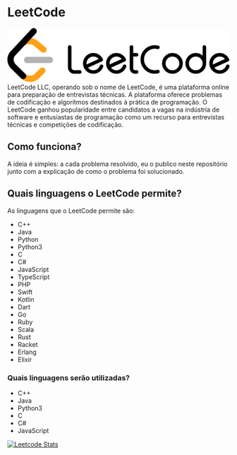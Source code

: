 # LeetCode
![Logo do LeetCode](./media/LeetCode_Logo_black_with_text.png)
LeetCode LLC, operando sob o nome de LeetCode, é uma plataforma online para preparação de entrevistas técnicas. A plataforma oferece problemas de codificação e algoritmos destinados à prática de programação. O LeetCode ganhou popularidade entre candidatos a vagas na indústria de software e entusiastas de programação como um recurso para entrevistas técnicas e competições de codificação.

## Como funciona?
A ideia é simples: a cada problema resolvido, eu o publico neste repositório junto com a explicação de como o problema foi solucionado.

## Quais linguagens o LeetCode permite?
As linguagens que o LeetCode permite são:
- C++
- Java
- Python
- Python3
- C
- C#
- JavaScript
- TypeScript
- PHP
- Swift
- Kotlin
- Dart
- Go
- Ruby
- Scala
- Rust
- Racket
- Erlang
- Elixir

### Quais linguagens serão utilizadas?
- C++
- Java
- Python3
- C
- C#
- JavaScript

[![Leetcode Stats](https://leetcard.jacoblin.cool/FelipeVandevelde)](https://leetcode.com/FelipeVandevelde)